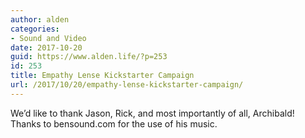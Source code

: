 ```yaml
---
author: alden
categories:
- Sound and Video
date: 2017-10-20
guid: https://www.alden.life/?p=253
id: 253
title: Empathy Lense Kickstarter Campaign
url: /2017/10/20/empathy-lense-kickstarter-campaign/
---
```


We&#8217;d like to thank Jason, Rick, and most importantly of all, Archibald! Thanks to bensound.com for the use of his music.

&nbsp;
